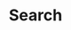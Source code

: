 ---
layout: "search"
description: '如果不满意可以使用[Google](https://www.google.com/search?q=site:https://fzdwx.github.io) 搜索'
title: "Search"
placeholder: " "
---